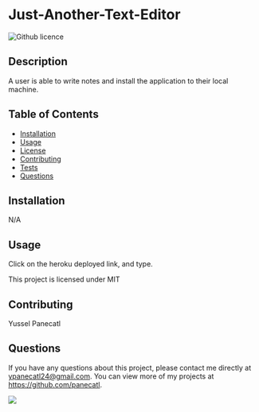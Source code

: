 # Just-Another-Text-Editor

![Github licence](http://img.shields.io/badge/icense-MIT-blue.svg)

## Description

A user is able to write notes and install the application to their local machine.

## Table of Contents

- [Installation](#installation)
- [Usage](#usage)
- [License](#license)
- [Contributing](#contributing)
- [Tests](#tests)
- [Questions](#questions)

## Installation

N/A

## Usage

Click on the heroku deployed link, and type.

This project is licensed under MIT

## Contributing

Yussel Panecatl

## Questions

If you have any questions about this project, please contact me directly at ypanecatl24@gmail.com. You can view more of my projects at https://github.com/panecatl.

![](https://user-images.githubusercontent.com/101958094/189507381-58685d94-f473-468d-852d-e4522e6e93e3.png)

